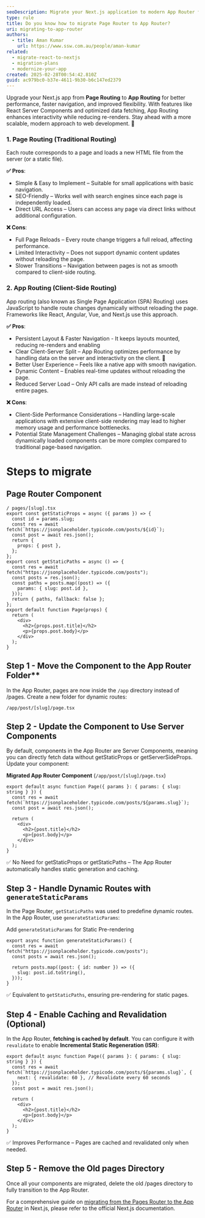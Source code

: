 ```yaml
---
seoDescription: Migrate your Next.js application to modern App Router for more dynamic content and interactivity..
type: rule
title: Do you know how to migrate Page Router to App Router?
uri: migrating-to-app-router
authors:
  - title: Aman Kumar
    url: https://www.ssw.com.au/people/aman-kumar
related:
  - migrate-react-to-nextjs
  - migration-plans
  - modernize-your-app
created: 2025-02-28T00:54:42.810Z
guid: ac979bc0-b37e-4611-9b30-b6c147ed2379
---
```


Upgrade your Next.js app from **Page Routing** to **App Routing** for better performance, faster navigation, and improved flexibility. With features like React Server Components and optimized data fetching, App Routing enhances interactivity while reducing re-renders. Stay ahead with a more scalable, modern approach to web development. 🚀

<!--endintro-->

### 1. Page Routing (Traditional Routing)

Each route corresponds to a page and loads a new HTML file from the server (or a static file).

**✅ Pros**:

* Simple & Easy to Implement – Suitable for small applications with basic navigation.
* SEO-Friendly – Works well with search engines since each page is independently loaded.
* Direct URL Access – Users can access any page via direct links without additional configuration.

**❌ Cons**:

* Full Page Reloads – Every route change triggers a full reload, affecting performance.
* Limited Interactivity – Does not support dynamic content updates without reloading the page.
* Slower Transitions – Navigation between pages is not as smooth compared to client-side routing.

### 2. App Routing (Client-Side Routing)

App routing (also known as Single Page Application (SPA) Routing) uses JavaScript to handle route changes dynamically without reloading the page. Frameworks like React, Angular, Vue, and Next.js use this approach.

**✅ Pros**:

* Persistent Layout & Faster Navigation - It keeps layouts mounted, reducing re-renders and enabling
* Clear Client-Server Split – App Routing optimizes performance by handling data on the server and interactivity on the client. 🚀
* Better User Experience – Feels like a native app with smooth navigation.
* Dynamic Content – Enables real-time updates without reloading the page.
* Reduced Server Load – Only API calls are made instead of reloading entire pages.

**❌ Cons**:

* Client-Side Performance Considerations – Handling large-scale applications with extensive client-side rendering may lead to higher memory usage and performance bottlenecks.
* Potential State Management Challenges – Managing global state across dynamically loaded components can be more complex compared to traditional page-based navigation.

# Steps to migrate

## Page Router Component

```
/ pages/[slug].tsx
export const getStaticProps = async ({ params }) => {
  const id = params.slug;
  const res = await fetch(`https://jsonplaceholder.typicode.com/posts/${id}`);
  const post = await res.json();
  return {
    props: { post },
  };
};
export const getStaticPaths = async () => {
  const res = await fetch("https://jsonplaceholder.typicode.com/posts");
  const posts = res.json();
  const paths = posts.map((post) => ({
    params: { slug: post.id },
  }));
  return { paths, fallback: false };
};
export default function Page(props) {
  return (
    <div>
      <h2>{props.post.title}</h2>
      <p>{props.post.body}</p>
    </div>
  );
}
```

## Step 1 - Move the Component to the App Router Folder**

In the App Router, pages are now inside the `/app` directory instead of /pages. Create a new folder for dynamic routes:

```
/app/post/[slug]/page.tsx
```

## Step 2 - Update the Component to Use Server Components

By default, components in the App Router are Server Components, meaning you can directly fetch data without getStaticProps or getServerSideProps. Update your component:

**Migrated App Router Component** (```/app/post/[slug]/page.tsx```)

```
export default async function Page({ params }: { params: { slug: string } }) {
  const res = await fetch(`https://jsonplaceholder.typicode.com/posts/${params.slug}`);
  const post = await res.json();

  return (
    <div>
      <h2>{post.title}</h2>
      <p>{post.body}</p>
    </div>
  );
}
```

✅ No Need for getStaticProps or getStaticPaths – The App Router automatically handles static generation and caching.

## Step 3 - Handle Dynamic Routes with ```generateStaticParams```

In the Page Router, ```getStaticPaths``` was used to predefine dynamic routes. In the App Router, use ```generateStaticParams```:

Add ```generateStaticParams``` for Static Pre-rendering

```
export async function generateStaticParams() {
  const res = await fetch("https://jsonplaceholder.typicode.com/posts");
  const posts = await res.json();

  return posts.map((post: { id: number }) => ({
    slug: post.id.toString(),
  }));
}
```

✅ Equivalent to ```getStaticPaths```, ensuring pre-rendering for static pages.

## Step 4 - Enable Caching and Revalidation (Optional)

In the App Router, **fetching is cached by default**. You can configure it with ```revalidate``` to enable **Incremental Static Regeneration (ISR)**:

```
export default async function Page({ params }: { params: { slug: string } }) {
  const res = await fetch(`https://jsonplaceholder.typicode.com/posts/${params.slug}`, {
    next: { revalidate: 60 }, // Revalidate every 60 seconds
  });
  const post = await res.json();

  return (
    <div>
      <h2>{post.title}</h2>
      <p>{post.body}</p>
    </div>
  );
}
```

✅ Improves Performance – Pages are cached and revalidated only when needed.

## Step 5 - Remove the Old pages Directory

Once all your components are migrated, delete the old /pages directory to fully transition to the App Router.

For a comprehensive guide on [migrating from the Pages Router to the App Router](https://nextjs.org/docs/app/building-your-application/upgrading/app-router-migration?utm_source=chatgpt.com) in Next.js, please refer to the official Next.js documentation.
